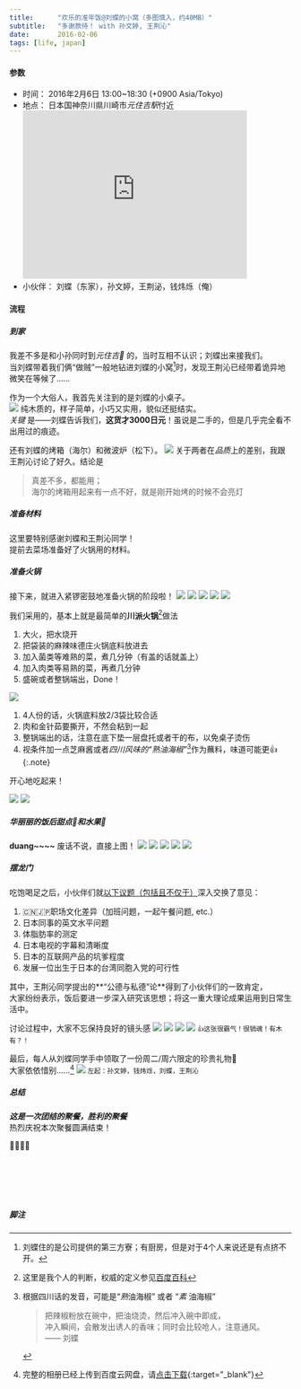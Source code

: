 ```yaml
---
title:      "欢乐的准年饭@刘蝶的小窝（多图慎入，约40MB）"
subtitle:   "多谢款待！ with 孙文婷, 王荆沁"
date:       2016-02-06
tags: [life, japan]
---
```


#### 参数
* 时间： 2016年2月6日 13:00~18:30 (+0900 Asia/Tokyo)
* 地点： 日本国神奈川県川崎市*元住吉駅*付近
	<iframe src="https://www.google.com/maps/embed?pb=!1m18!1m12!1m3!1d3245.572798438339!2d139.65250527425516!3d35.564251460093615!2m3!1f0!2f0!3f0!3m2!1i1024!2i768!4f13.1!3m3!1m2!1s0x60185f8115c0f6ab%3A0xb9ba231f5765435c!2z5YWD5L2P5ZCJ6aeF!5e0!3m2!1sja!2sjp!4v1454759285793" width="400" height="300" frameborder="0" style="border:0" allowfullscreen></iframe>
* 小伙伴： 刘蝶（东家），孙文婷，王荆泌，钱炜烁（俺）

#### 流程

##### 到家
我差不多是和小孙同时到*元住吉:station:* 的，当时互相不认识；刘蝶出来接我们。  
当刘蝶带着我们俩“做贼”一般地钻进刘蝶的小窝[^liu-home]时，发现王荆沁已经带着诡异地微笑在等候了……

作为一个大俗人，我首先关注到的是刘蝶的小桌子。  
![](/img/in-post/spring-liu/IMGP0211.JPG)
纯木质的，样子简单，小巧又实用，貌似还挺结实。  
*关键* 是——刘蝶告诉我们，**这货才3000日元**！虽说是二手的，但是几乎完全看不出用过的痕迹。

还有刘蝶的烤箱（海尔）和微波炉（松下）。
![](/img/in-post/spring-liu/IMGP0212.png)
关于两者在*品质*上的差别，我跟王荆沁讨论了好久。结论是

> 真差不多，都能用；  
> 海尔的烤箱用起来有一点不好，就是刚开始烤的时候不会亮灯

##### 准备材料
这里要特别感谢刘蝶和王荆沁同学！  
提前去菜场准备好了火锅用的材料。

##### 准备火锅
接下来，就进入紧锣密鼓地准备火锅的阶段啦！
![](/img/in-post/spring-liu/IMGP0213.JPG)
![](/img/in-post/spring-liu/IMGP0215.JPG)
![](/img/in-post/spring-liu/IMGP0216.JPG)
![](/img/in-post/spring-liu/IMGP0217.JPG)
![](/img/in-post/spring-liu/IMGP0220.JPG)

我们采用的，基本上就是最简单的**川派火锅**[^sichuan-hotpot]做法  

1. 大火，把水烧开
2. 把袋装的麻辣味德庄火锅底料放进去
3. 加入菌类等难熟的菜，煮几分钟（有盖的话就盖上）
4. 加入肉类等易熟的菜，再煮几分钟
5. 盛碗或者整锅端出，Done！

![](/img/in-post/spring-liu/IMGP0221.JPG)

1. 4人份的话，火锅底料放2/3袋比较合适
2. 肉和金针茹要撕开，不然会粘到一起
3. 整锅端出的话，注意在底下垫一层盘托或者干的布，以免桌子烫伤
4. 视条件加一点芝麻酱或者*四川风味的“熟油海椒”*[^shuyou-haijiao]作为蘸料，味道可能更:+1:
{:.note}

开心地吃起来！

![](/img/in-post/spring-liu/IMGP0222.JPG)
![](/img/in-post/spring-liu/IMGP0223.JPG)

##### 华丽丽的饭后甜点:shaved_ice:和水果:strawberry:
**duang~~~~** 废话不说，直接上图！
![](/img/in-post/spring-liu/IMGP0223.JPG)
![](/img/in-post/spring-liu/IMGP0224.JPG)
![](/img/in-post/spring-liu/IMGP0225.JPG)
![](/img/in-post/spring-liu/IMGP0229.JPG)
![](/img/in-post/spring-liu/IMGP0230.JPG)

##### 摆龙门
吃饱喝足之后，小伙伴们就<u>以下议题（包括且不仅于）</u>深入交换了意见：

1. :cn::jp:职场文化差异（加班问题，一起午餐问题, etc.）
2. 日本同事的英文水平问题
3. 体脂肪率的测定
4. 日本电视的字幕和清晰度
5. 日本的互联网产品的坑爹程度
6. 发展一位出生于日本的台湾同胞入党的可行性

其中，王荆沁同学提出的**“公德与私德”论**得到了小伙伴们的一致肯定，  
大家纷纷表示，饭后要进一步深入研究该思想；将这一重大理论成果运用到日常生活中。

讨论过程中，大家不忘保持良好的镜头感
![](/img/in-post/spring-liu/IMGP0226.JPG)
![](/img/in-post/spring-liu/IMGP0227.JPG)
![](/img/in-post/spring-liu/IMGP0228.JPG)
![](/img/in-post/spring-liu/IMGP0232.JPG)
<small class="img-hint">:thumbsup:这张很霸气！很销魂！有木有？！</small>

最后，每人从刘蝶同学手中领取了一份周二/周六限定的珍贵礼物:gift:  
大家依依惜别……[^album]
![](/img/in-post/spring-liu/IMGP0233.JPG)
<small class="img-hint">左起：孙文婷，钱炜烁，刘蝶，王荆沁</small>

##### 总结
***这是一次团结的聚餐，胜利的聚餐***  
热烈庆祝本次聚餐圆满结束！

:clap::clap::clap::clap:

<div style="height:5em;"></div>

##### 脚注

[^shuyou-haijiao]: 根据四川话的发音，可能是“*熟*油海椒” 或者 “*素* 油海椒”

	> 把辣椒粉放在碗中，把油烧烫，然后冲入碗中即成，  
	> 冲入瞬间，会散发出诱人的香味；同时会比较呛人，注意通风。  
	> —— 刘蝶

[^sichuan-hotpot]: 这里是我个人的判断，权威的定义参见[百度百科](http://baike.baidu.com/view/357824.htm)
[^liu-home]: 刘蝶住的是公司提供的第三方寮；有厨房，但是对于4个人来说还是有点挤不开。
[^album]: 完整的相册已经上传到百度云网盘，请[点击下载](http://pan.baidu.com/s/1c1qe2Us){:target="_blank"}
